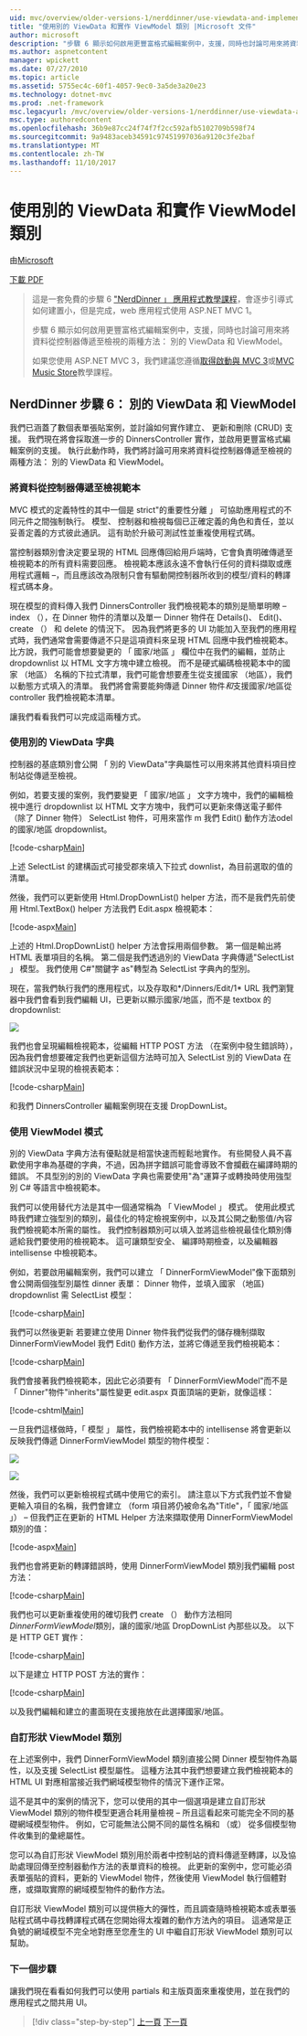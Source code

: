 ```yaml
---
uid: mvc/overview/older-versions-1/nerddinner/use-viewdata-and-implement-viewmodel-classes
title: "使用別的 ViewData 和實作 ViewModel 類別 |Microsoft 文件"
author: microsoft
description: "步驟 6 顯示如何啟用更豐富格式編輯案例中，支援，同時也討論可用來將資料從控制器傳遞至檢視的兩種方法:..."
ms.author: aspnetcontent
manager: wpickett
ms.date: 07/27/2010
ms.topic: article
ms.assetid: 5755ec4c-60f1-4057-9ec0-3a5de3a20e23
ms.technology: dotnet-mvc
ms.prod: .net-framework
msc.legacyurl: /mvc/overview/older-versions-1/nerddinner/use-viewdata-and-implement-viewmodel-classes
msc.type: authoredcontent
ms.openlocfilehash: 36b9e87cc24f74f7f2cc592afb5102709b598f74
ms.sourcegitcommit: 9a9483aceb34591c97451997036a9120c3fe2baf
ms.translationtype: MT
ms.contentlocale: zh-TW
ms.lasthandoff: 11/10/2017
---
```

<a name="use-viewdata-and-implement-viewmodel-classes"></a>使用別的 ViewData 和實作 ViewModel 類別
====================
由[Microsoft](https://github.com/microsoft)

[下載 PDF](http://aspnetmvcbook.s3.amazonaws.com/aspnetmvc-nerdinner_v1.pdf)

> 這是一套免費的步驟 6 ["NerdDinner 」 應用程式教學課程](introducing-the-nerddinner-tutorial.md)，會逐步引導式如何建置小，但是完成，web 應用程式使用 ASP.NET MVC 1。
> 
> 步驟 6 顯示如何啟用更豐富格式編輯案例中，支援，同時也討論可用來將資料從控制器傳遞至檢視的兩種方法： 別的 ViewData 和 ViewModel。
> 
> 如果您使用 ASP.NET MVC 3，我們建議您遵循[取得啟動與 MVC 3](../../older-versions/getting-started-with-aspnet-mvc3/cs/intro-to-aspnet-mvc-3.md)或[MVC Music Store](../../older-versions/mvc-music-store/mvc-music-store-part-1.md)教學課程。


## <a name="nerddinner-step-6-viewdata-and-viewmodel"></a>NerdDinner 步驟 6： 別的 ViewData 和 ViewModel

我們已涵蓋了數個表單張貼案例，並討論如何實作建立、 更新和刪除 (CRUD) 支援。 我們現在將會採取進一步的 DinnersController 實作，並啟用更豐富格式編輯案例的支援。 執行此動作時，我們將討論可用來將資料從控制器傳遞至檢視的兩種方法： 別的 ViewData 和 ViewModel。

### <a name="passing-data-from-controllers-to-view-templates"></a>將資料從控制器傳遞至檢視範本

MVC 模式的定義特性的其中一個是 strict"的重要性分離 」 可協助應用程式的不同元件之間強制執行。 模型、 控制器和檢視每個已正確定義的角色和責任，並以妥善定義的方式彼此通訊。 這有助於升級可測試性並重複使用程式碼。

當控制器類別會決定要呈現的 HTML 回應傳回給用戶端時，它會負責明確傳遞至檢視範本的所有資料需要回應。 檢視範本應該永遠不會執行任何的資料擷取或應用程式邏輯 –，而且應該改為限制只會有驅動開控制器所收到的模型/資料的轉譯程式碼本身。

現在模型的資料傳入我們 DinnersController 我們檢視範本的類別是簡單明瞭 – index （），在 Dinner 物件的清單以及單一 Dinner 物件在 Details()、 Edit()、 create （） 和 delete 的情況下。 因為我們將更多的 UI 功能加入至我們的應用程式時，我們通常會需要傳遞不只是這項資料來呈現 HTML 回應中我們檢視範本。 比方說，我們可能會想要變更的 「 國家/地區 」 欄位中在我們的編輯，並防止 dropdownlist 以 HTML 文字方塊中建立檢視。 而不是硬式編碼檢視範本中的國家 （地區） 名稱的下拉式清單，我們可能會想要產生從支援國家 （地區），我們以動態方式填入的清單。 我們將會需要能夠傳遞 Dinner 物件*和*支援國家/地區從 controller 我們檢視範本清單。

讓我們看看我們可以完成這兩種方式。

### <a name="using-the-viewdata-dictionary"></a>使用別的 ViewData 字典

控制器的基底類別會公開 「 別的 ViewData"字典屬性可以用來將其他資料項目控制站從傳遞至檢視。

例如，若要支援的案例，我們要變更 「 國家/地區 」 文字方塊中，我們的編輯檢視中進行 dropdownlist 以 HTML 文字方塊中，我們可以更新來傳送電子郵件 （除了 Dinner 物件） SelectList 物件，可用來當作 m 我們 Edit() 動作方法odel 的國家/地區 dropdownlist。

[!code-csharp[Main](use-viewdata-and-implement-viewmodel-classes/samples/sample1.cs)]

上述 SelectList 的建構函式可接受郡來填入下拉式 downlist，為目前選取的值的清單。

然後，我們可以更新使用 Html.DropDownList() helper 方法，而不是我們先前使用 Html.TextBox() helper 方法我們 Edit.aspx 檢視範本：

[!code-aspx[Main](use-viewdata-and-implement-viewmodel-classes/samples/sample2.aspx)]

上述的 Html.DropDownList() helper 方法會採用兩個參數。 第一個是輸出將 HTML 表單項目的名稱。 第二個是我們透過別的 ViewData 字典傳遞"SelectList 」 模型。 我們使用 C#"關鍵字 as"轉型為 SelectList 字典內的型別。

現在，當我們執行我們的應用程式，以及存取和*/Dinners/Edit/1* URL 我們瀏覽器中我們會看到我們編輯 UI，已更新以顯示國家/地區，而不是 textbox 的 dropdownlist:

![](use-viewdata-and-implement-viewmodel-classes/_static/image1.png)

我們也會呈現編輯檢視範本，從編輯 HTTP POST 方法 （在案例中發生錯誤時），因為我們會想要確定我們也更新這個方法時可加入 SelectList 別的 ViewData 在錯誤狀況中呈現的檢視表範本：

[!code-csharp[Main](use-viewdata-and-implement-viewmodel-classes/samples/sample3.cs)]

和我們 DinnersController 編輯案例現在支援 DropDownList。

### <a name="using-a-viewmodel-pattern"></a>使用 ViewModel 模式

別的 ViewData 字典方法有優點就是相當快速而輕鬆地實作。 有些開發人員不喜歡使用字串為基礎的字典，不過，因為拼字錯誤可能會導致不會攔截在編譯時期的錯誤。 不具型別的別的 ViewData 字典也需要使用"為"運算子或轉換時使用強型別 C# 等語言中檢視範本。

我們可以使用替代方法是其中一個通常稱為 「 ViewModel 」 模式。 使用此模式時我們建立強型別的類別，最佳化的特定檢視案例中，以及其公開之動態值/內容我們檢視範本所需的屬性。 我們控制器類別可以填入並將這些檢視最佳化類別傳遞給我們要使用的檢視範本。 這可讓類型安全、 編譯時期檢查，以及編輯器 intellisense 中檢視範本。

例如，若要啟用編輯案例，我們可以建立 「 DinnerFormViewModel"像下面類別會公開兩個強型別屬性 dinner 表單： Dinner 物件，並填入國家 （地區) dropdownlist 需 SelectList 模型：

[!code-csharp[Main](use-viewdata-and-implement-viewmodel-classes/samples/sample4.cs)]

我們可以然後更新 若要建立使用 Dinner 物件我們從我們的儲存機制擷取 DinnerFormViewModel 我們 Edit() 動作方法，並將它傳遞至我們檢視範本：

[!code-csharp[Main](use-viewdata-and-implement-viewmodel-classes/samples/sample5.cs)]

我們會接著我們檢視範本，因此它必須要有 「 DinnerFormViewModel"而不是 「 Dinner"物件"inherits"屬性變更 edit.aspx 頁面頂端的更新，就像這樣：

[!code-cshtml[Main](use-viewdata-and-implement-viewmodel-classes/samples/sample6.cshtml)]

一旦我們這樣做時，「 模型 」 屬性，我們檢視範本中的 intellisense 將會更新以反映我們傳遞 DinnerFormViewModel 類型的物件模型：

![](use-viewdata-and-implement-viewmodel-classes/_static/image2.png)

![](use-viewdata-and-implement-viewmodel-classes/_static/image3.png)

然後，我們可以更新檢視程式碼中使用它的索引。 請注意以下方式我們並不會變更輸入項目的名稱，我們會建立 （form 項目將仍被命名為"Title"，「 國家/地區 」） – 但我們正在更新的 HTML Helper 方法來擷取使用 DinnerFormViewModel 類別的值：

[!code-aspx[Main](use-viewdata-and-implement-viewmodel-classes/samples/sample7.aspx)]

我們也會將更新的轉譯錯誤時，使用 DinnerFormViewModel 類別我們編輯 post 方法：

[!code-csharp[Main](use-viewdata-and-implement-viewmodel-classes/samples/sample8.cs)]

我們也可以更新重複使用的確切我們 create （） 動作方法相同*DinnerFormViewModel*類別，讓的國家/地區 DropDownList 內那些以及。 以下是 HTTP GET 實作：

[!code-csharp[Main](use-viewdata-and-implement-viewmodel-classes/samples/sample9.cs)]

以下是建立 HTTP POST 方法的實作：

[!code-csharp[Main](use-viewdata-and-implement-viewmodel-classes/samples/sample10.cs)]

以及我們編輯和建立的畫面現在支援拖放在此選擇國家/地區。

### <a name="custom-shaped-viewmodel-classes"></a>自訂形狀 ViewModel 類別

在上述案例中，我們 DinnerFormViewModel 類別直接公開 Dinner 模型物件為屬性，以及支援 SelectList 模型屬性。 這種方法其中我們想要建立我們檢視範本的 HTML UI 對應相當接近我們網域模型物件的情況下運作正常。

這不是其中的案例的情況下，您可以使用的其中一個選項是建立自訂形狀 ViewModel 類別的物件模型更適合耗用量檢視 – 所且這看起來可能完全不同的基礎網域模型物件。 例如，它可能無法公開不同的屬性名稱和 （或） 從多個模型物件收集到的彙總屬性。

您可以為自訂形狀 ViewModel 類別用於兩者中控制站的資料傳遞至轉譯，以及協助處理回傳至控制器動作方法的表單資料的檢視。 此更新的案例中，您可能必須表單張貼的資料，更新的 ViewModel 物件，然後使用 ViewModel 執行個體對應，或擷取實際的網域模型物件的動作方法。

自訂形狀 ViewModel 類別可以提供極大的彈性，而且調查隨時檢視範本或表單張貼程式碼中尋找轉譯程式碼在您開始得太複雜的動作方法內的項目。 這通常是正負號的網域模型不完全地對應至您產生的 UI 中繼自訂形狀 ViewModel 類別可以幫助。

### <a name="next-step"></a>下一個步驟

讓我們現在看看如何我們可以使用 partials 和主版頁面來重複使用，並在我們的應用程式之間共用 UI。

>[!div class="step-by-step"]
[上一頁](provide-crud-create-read-update-delete-data-form-entry-support.md)
[下一頁](re-use-ui-using-master-pages-and-partials.md)
